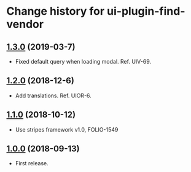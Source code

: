 # Change history for ui-plugin-find-vendor

## [1.3.0](https://github.com/folio-org/ui-plugin-find-vendor/tree/v1.3.0) (2019-03-7) 

* Fixed default query when loading modal. Ref.  UIV-69.

## [1.2.0](https://github.com/folio-org/ui-plugin-find-vendor/tree/v1.2.0) (2018-12-6)

* Add translations. Ref. UIOR-6.

## [1.1.0](https://github.com/folio-org/ui-plugin-find-vendor/tree/v1.1.0) (2018-10-12)

* Use stripes framework v1.0, FOLIO-1549


## [1.0.0](https://github.com/folio-org/ui-plugin-find-vendor/tree/v1.0.0) (2018-09-13)

* First release.
